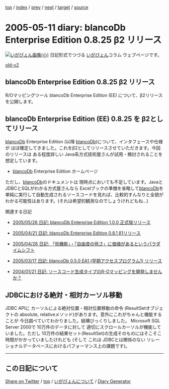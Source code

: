 [top](https://igapyon.github.io/diary/) 
 / [index](https://igapyon.github.io/diary/2005/index.html) 
 / [prev](https://igapyon.github.io/diary/2005/ig050510.html) 
 / [next](https://igapyon.github.io/diary/2005/ig050512.html) 
 / [target](https://igapyon.github.io/diary/2005/ig050511.html) 
 / [source](https://github.com/igapyon/diary/blob/gh-pages/2005/ig050511.html.src.md) 

2005-05-11 diary: blancoDb Enterprise Edition 0.8.25 β2 リリース
=====================================================================================================
[![いがぴょん画像(小)](https://igapyon.github.io/diary/images/iga200306s.jpg "いがぴょん")](https://igapyon.github.io/diary/memo/memoigapyon.html) 日記形式でつづる [いがぴょん](https://igapyon.github.io/diary/memo/memoigapyon.html)コラム ウェブページです。

[old-v2](ig050511-orig.html)

## blancoDb Enterprise Edition 0.8.25 β2 リリース

R/Oマッピングツール blancoDb Enterprise Edition (EE) について、β2リリースを公開します。


## blancoDb Enterprise Edition (EE) 0.8.25 を β2としてリリース

[blancoDb](http://www.igapyon.jp/blanco/blancodb.html) Enterprise Edition (以降 [blancoDb](http://www.igapyon.jp/blanco/blancodb.html))について、インタフェースや仕様が ほぼ確定してきました。これをβ2としてリリースさせていただきます。今回のリリースは ある程度詳しい Java系方式技術屋さんが試用・検討されることを想定しています。

* [blancoDb](http://www.igapyon.jp/blanco/blancodb.html) Enterprise Edition ホームページ

ただし、[blancoDb](http://www.igapyon.jp/blanco/blancodb.html)のドキュメントは 現時点においても不足しています。JavaとJDBCとSQLがわかる方式屋さんなら
Excelブックの準備を省略して[blancoDb](http://www.igapyon.jp/blanco/blancodb.html)を単純に実行して自動生成されるソースコードを見れば、比較的すんなりと全貌がわかる可能性はあります。(それは希望的観測なのでしょうけれどもね…)

関連する日記

* [2005/05/26 日記: blancoDb Enterprise Edition 1.0.0 正式版リリース](ig050526.html)
  
* [2005/04/21 日記: blancoDb Enterprise Edition 0.8.1 β1リリース](ig050421.html)
  
* [2005/04/26 日記: 「低機能」・「自由度の低さ」に価値があるというパラダイムシフト](ig050426.html)
  
* [2005/03/17 日記: blancoDb 0.5.0 EA1 (早期アクセスプログラム1) リリース](ig050317.html)
  
* [2004/01/21 日記: ソースコード生成タイプのR-Oマッピングを開発しませんか？](../2004/ig040121.html)

## JDBCにおける絶対・相対カーソル移動

JDBC APIに カーソルによる絶対位置・相対位置移動の命令 (ResultSetオブジェクトの absolute, relativeメソッド)があります。意外にこれがちゃんと機能することが 今日調べていてわかりました。結構びっくりしました。
Microsoft SQL Server 2000で 10万件のデータに対して 適切にスクロールカーソルが機能していました。ただし 10万件の結果セット(ResultSet)の生成そのものにはそこそこ時間がかかっていましたけれども (そして これは JDBCとは関係のない リレーショナルデータベースにおけるパフォーマンス上の課題です)。

----------------------------------------------------------------------------------------------------

## この日記について

[Share on Twitter](https://twitter.com/intent/tweet?hashtags=igapyon%2Cdiary%2C%E3%81%84%E3%81%8C%E3%81%B4%E3%82%87%E3%82%93&text=blancoDb+Enterprise+Edition+0.8.25+%CE%B22+%E3%83%AA%E3%83%AA%E3%83%BC%E3%82%B9&url=https%3A%2F%2Figapyon.github.io%2Fdiary%2F2005%2Fig050511.html) / [top](../index.html/) / [いがぴょんについて](https://igapyon.github.io/diary/memo/memoigapyon.html) / [Diary Generator](https://github.com/igapyon/igapyonv3)
